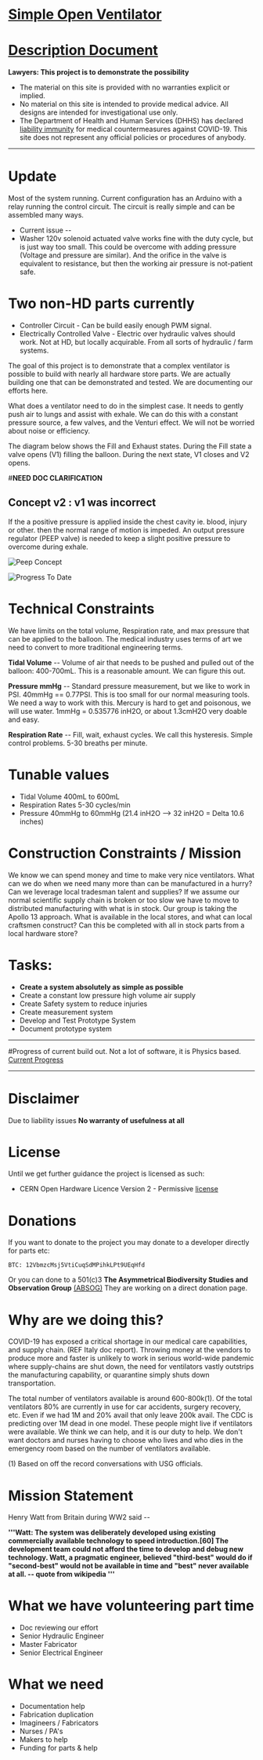 # [Simple Open Ventilator](System/README.md)
# [Description Document](System/COVIDventv3Seldon.pdf)

**Lawyers: This project is to demonstrate the possibility**
* The material on this site is provided with no warranties explicit or implied.
* No material on this site is intended to provide medical advice. All designs are intended for investigational use only.
* The Department of Health and Human Services (DHHS) has declared [liability immunity](https://www.fda.gov/regulatory-information/laws-enforced-fda/federal-food-drug-and-cosmetic-act-fdc-act) for medical countermeasures against COVID-19.
This site does not represent any official policies or procedures of anybody.


-----
# **Update**
Most of the system running.
Current configuration has an Arduino with a relay running the control circuit. The circuit is really simple and can be assembled many ways.

* Current issue --
* Washer 120v solenoid actuated valve works fine with the duty cycle, but is just way too small. This could be overcome with adding pressure (Voltage and pressure are similar). And the orifice in the valve is equivalent to resistance, but then the working air pressure is not-patient safe.

# Two non-HD parts currently
* Controller Circuit
  \- Can be build easily enough PWM signal.
* Electrically Controlled Valve
  \- Electric over hydraulic valves should work. Not at HD, but locally acquirable. From all sorts of hydraulic / farm systems.


The goal of this project is to demonstrate that a complex ventilator is possible to build with nearly all hardware store parts. We are actually building one that can be demonstrated and tested. We are documenting our efforts here.

What does a ventilator need to do in the simplest case. It needs to gently push air to lungs and assist with exhale. We can do this with a constant pressure source, a few valves, and the Venturi effect. We will not be worried about noise or efficiency.

The diagram below shows the Fill and Exhaust states. During the Fill state a valve opens (V1) filling the balloon. During the next state, V1 closes and V2 opens.

#**NEED DOC CLARIFICATION**

## Concept v2 : v1 was incorrect
If the a positive pressure is applied inside the chest cavity ie. blood, injury or other. then the normal range of motion is impeded. An output pressure regulator (PEEP valve) is needed to keep a slight positive pressure to overcome during exhale.

![Peep Concept](/System/Ventilator/PeepDiagram.jpg)

![Progress To Date](Progress24Mar.jpg)

# Technical Constraints
We have limits on the total volume, Respiration rate, and max pressure that can be applied to the balloon. The medical industry uses terms of art we need to convert to more traditional engineering terms.

**Tidal Volume** -- Volume of air that needs to be pushed and pulled out of the balloon: 400-700mL. This is a reasonable amount. We can figure this out.

**Pressure mmHg** -- Standard pressure measurement, but we like to work in PSI.
40mmHg == 0.77PSI. This is too small for our normal measuring tools. We need a way to work with this. Mercury is hard to get and poisonous, we will use water.
1mmHg = 0.535776 inH2O, or about 1.3cmH2O very doable and easy.

**Respiration Rate** -- Fill, wait, exhaust cycles. We call this hysteresis. Simple control problems. 5-30 breaths per minute.

# Tunable values
* Tidal Volume 400mL to 600mL
* Respiration Rates 5-30 cycles/min
* Pressure 40mmHg to 60mmHg (21.4 inH2O --> 32 inH2O = Delta 10.6 inches)

# Construction Constraints / Mission
We know we can spend money and time to make very nice ventilators. What can we do when we need many more than can be manufactured in a hurry? Can we leverage local tradesman talent and supplies? If we assume our normal scientific supply chain is broken or too slow we have to move to distributed manufacturing with what is in stock. Our group is taking the Apollo 13 approach. What is available in the local stores, and what can local craftsmen construct? Can this be completed with all in stock parts from a local hardware store?  

# Tasks:
* **Create a system absolutely as simple as possible**
* Create a constant low pressure high volume air supply
* Create Safety system to reduce injuries
* Create measurement system
* Develop and Test Prototype System
* Document prototype system

-----------
#Progress of current build out. Not a lot of software, it is Physics based.
 [Current Progress](System/README.md)


----------
# Disclaimer
Due to liability issues
**No warranty of usefulness at all**
# License
Until we get further guidance the project is licensed as such:
* CERN Open Hardware Licence Version 2 - Permissive [license](Documents/license.md)

# Donations
If you want to donate to the project you may donate to a developer directly for parts etc:
```
BTC: 12VbmzcMsj5VtiCuqSdMPihkLPt9UEqHfd
```

Or you can done to a 501(c)3
**The Asymmetrical Biodiversity Studies and Observation Group**
[(ABSOG)](https://threesecondsuntilmidnight.com/absog/)
They are working on a direct donation page.


# Why are we doing this?
COVID-19 has exposed a critical shortage in our medical care capabilities, and supply chain. (REF Italy doc report). Throwing money at the vendors to produce more and faster is unlikely to work in serious world-wide pandemic where supply-chains are shut down, the need for ventilators vastly outstrips the manufacturing capability, or quarantine simply shuts down transportation.


The total number of ventilators available is around 600-800k(1). Of the total ventilators 80% are currently in use for car accidents, surgery recovery, etc. Even if we had 1M and 20% avail that only leave 200k avail. The CDC is predicting over 1M dead in one model. These people might live if ventilators were available. We think we can help, and it is our duty to help. We don't want doctors and nurses having to choose who lives and who dies in the emergency room based on the number of ventilators available.


(1) Based on off the record conversations with USG officials.

# Mission Statement
Henry Watt from Britain during WW2 said --

**'''Watt: The system was deliberately developed using existing commercially available technology to speed introduction.[60] The development team could not afford the time to develop and debug new technology. Watt, a pragmatic engineer, believed "third-best" would do if "second-best" would not be available in time and "best" never available at all. -- quote from wikipedia
'''**

# What we have volunteering part time
- Doc reviewing our effort
- Senior Hydraulic Engineer
- Master Fabricator
- Senior Electrical Engineer

# What we need
- Documentation help
- Fabrication duplication
- Imagineers / Fabricators
- Nurses / PA's
- Makers to help
- Funding for parts & help
